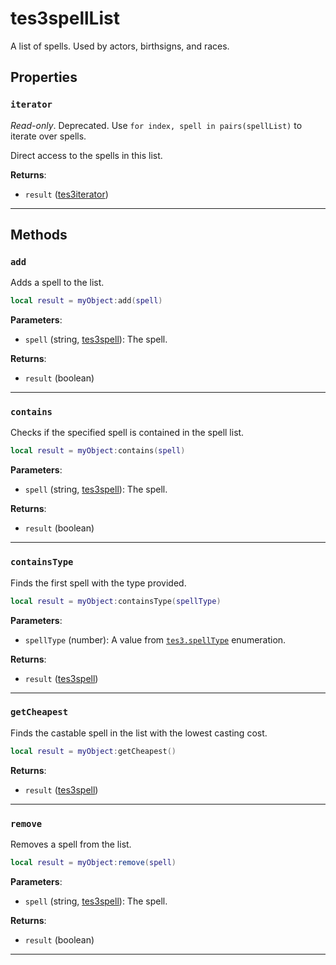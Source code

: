 # tes3spellList

A list of spells. Used by actors, birthsigns, and races.

## Properties

### `iterator`

*Read-only*. Deprecated. Use `for index, spell in pairs(spellList)` to iterate over spells.
	
Direct access to the spells in this list.

**Returns**:

* `result` ([tes3iterator](../../types/tes3iterator))

***

## Methods

### `add`

Adds a spell to the list.

```lua
local result = myObject:add(spell)
```

**Parameters**:

* `spell` (string, [tes3spell](../../types/tes3spell)): The spell.

**Returns**:

* `result` (boolean)

***

### `contains`

Checks if the specified spell is contained in the spell list.

```lua
local result = myObject:contains(spell)
```

**Parameters**:

* `spell` (string, [tes3spell](../../types/tes3spell)): The spell.

**Returns**:

* `result` (boolean)

***

### `containsType`

Finds the first spell with the type provided.

```lua
local result = myObject:containsType(spellType)
```

**Parameters**:

* `spellType` (number): A value from [`tes3.spellType`](https://mwse.github.io/MWSE/references/spell-types/) enumeration.

**Returns**:

* `result` ([tes3spell](../../types/tes3spell))

***

### `getCheapest`

Finds the castable spell in the list with the lowest casting cost.

```lua
local result = myObject:getCheapest()
```

**Returns**:

* `result` ([tes3spell](../../types/tes3spell))

***

### `remove`

Removes a spell from the list.

```lua
local result = myObject:remove(spell)
```

**Parameters**:

* `spell` (string, [tes3spell](../../types/tes3spell)): The spell.

**Returns**:

* `result` (boolean)

***

